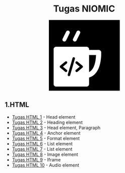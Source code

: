 <h1 align="center">Tugas NIOMIC</h1>
<p align="center">
    <img src="/img/download.png" alt="Image failed to load">
</p>


## 1.HTML
- [Tugas HTML 1](https://github.com/yoviarpauzi/html-tugas1-niomic) - Head element
- [Tugas HTML 2](https://github.com/yoviarpauzi/html-tugas2-niomic) - Heading element
- [Tugas HTML 3](https://github.com/yoviarpauzi/html-niomic-tugas3) - Head element, Paragraph
- [Tugas HTML 4](https://github.com/yoviarpauzi/html-tugas4-niomic) - Anchor element
- [Tugas HTML 5](https://github.com/yoviarpauzi/html-tugas5-niomic) - Format element
- [Tugas HTML 6](https://github.com/yoviarpauzi/html-tugas6-niomic) - List element
- [Tugas HTML 7](https://github.com/yoviarpauzi/html-tugas7-niomic) - List element
- [Tugas HTML 8](https://github.com/yoviarpauzi/html-tugas8-niomic) - Image element
- [Tugas HTML 9](https://github.com/yoviarpauzi/html-tugas9-niomic) - Iframe 
- [Tugas HTML 10](https://github.com/yoviarpauzi/html-tugas10-niomic) - Audio element